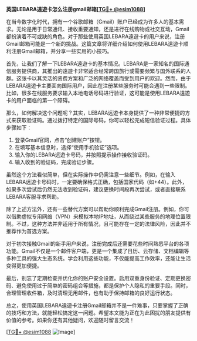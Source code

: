 **英国LEBARA遠遊卡怎么注册gmail邮箱[[TG💪+ @esim1088](https://t.me/s/esim1088)]**

在当今数字化时代，拥有一个谷歌邮箱（Gmail）账户已经成为许多人的基本需求。无论是用于日常通讯、接收重要通知，还是进行在线购物或社交互动，Gmail都扮演着不可或缺的角色。对于那些使用英国LEBARA遠遊卡的用户来说，注册Gmail邮箱可能是一个新的挑战。这篇文章将详细介绍如何使用LEBARA遠遊卡顺利注册Gmail邮箱，并分享一些实用的小技巧。

首先，让我们了解一下LEBARA遠遊卡的基本情况。LEBARA是一家知名的国际通信服务提供商，其推出的遠遊卡非常适合经常跨国旅行或需要频繁与国外联系的人群。这张卡以其灵活的资费方案和广泛的网络覆盖而受到用户的欢迎。然而，由于LEBARA遠遊卡主要面向国际用户，因此在注册某些服务时可能会遇到一些限制。比如，很多在线服务要求输入本地电话号码进行验证，这可能是使用LEBARA遠遊卡的用户面临的第一个障碍。

那么，如何解决这个问题呢？其实，LEBARA远遊卡本身提供了一种非常便捷的方式来获取验证码。通过拨打特定的国际号码，你可以轻松完成短信验证过程。具体步骤如下：

1. 登录Gmail官网，点击“创建账户”按钮。
2. 在填写基本信息时，选择“使用手机验证”选项。
3. 输入你的LEBARA远遊卡号码，并按照提示操作接收验证码。
4. 输入收到的验证码，完成验证步骤。

虽然这个方法看似简单，但在实际操作中仍需注意一些细节。例如，在输入LEBARA远遊卡号码时，一定要确保格式正确，包括国家代码（如+44）。此外，如果多次尝试后仍然无法收到验证码，建议更换时间段再次尝试，或者直接联系LEBARA客服寻求帮助。

除了上述方法外，还有一些替代方案可以帮助你顺利完成Gmail注册。例如，你可以借助虚拟专用网络（VPN）来模拟本地IP地址，从而绕过某些服务的地理位置限制。不过，这种方法并非适用于所有情况，且可能存在一定的法律风险，因此并不推荐作为首选方案。

对于初次接触Gmail的新手用户来说，注册完成后还需要花些时间熟悉平台的各项功能。Gmail不仅是一个邮件客户端，更是一个集成了日历、云存储、文档编辑等多种工具的强大生态系统。学会利用这些功能，不仅能提高工作效率，还能让生活变得更加便捷。

最后，别忘了定期检查并优化你的账户安全设置。启用双重身份验证、定期更换密码、避免使用过于简单的密码组合等措施，都是保护个人隐私的重要手段。同时，合理管理收件箱，及时清理无用邮件，也有助于保持邮箱的良好运行状态。

总之，使用英国LEBARA遠遊卡注册Gmail邮箱并不是一件难事，只要掌握了正确的技巧和方法，就能轻松搞定这一问题。希望本文能为正在为此困扰的朋友提供有价值的参考。如果你还有其他疑问，欢迎随时留言交流！

[[TG💪+ @esim1088](https://t.me/s/esim1088) ![Image](https://i.postimg.cc/4NQfJmqS/Snipaste-2025-05-13-00-14-12.png)]